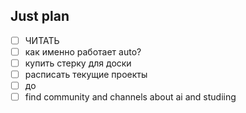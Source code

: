 ## Just plan
- [ ] ЧИТАТЬ
- [ ] как именно работает auto?
- [ ] купить стерку для доски
- [ ] расписать текущие проекты 
- [ ] до
- [ ] find community and channels about ai and studiing

